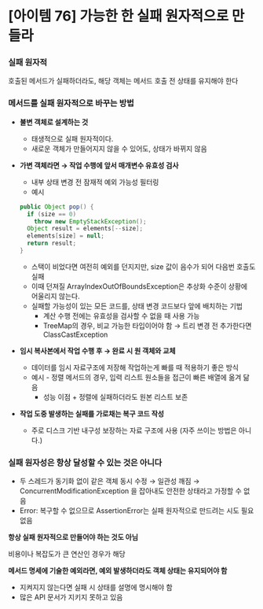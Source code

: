 # [아이템 76] 가능한 한 실패 원자적으로 만들라

### 실패 원자적

호출된 메서드가 실패하더라도, 해당 객체는 메서드 호출 전 상태를 유지해야 한다

### **메서드를 실패 원자적으로 바꾸는 방법**

- **불변 객체로 설계하는 것**
    - 태생적으로 실패 원자적이다.
    - 새로운 객체가 만들어지지 않을 수 있어도, 상태가 바뀌지 않음
- **가변 객체라면 → 작업 수행에 앞서 매개변수 유효성 검사**
    - 내부 상태 변경 전 잠재적 예외 가능성 필터링
    - 예시
    
    ```java
    public Object pop() {
      if (size == 0)
        throw new EmptyStackException();
      Object result = elements[--size];
      elements[size] = null;
      return result;
    }
    ```
    
    - 스택이 비었다면 여전히 예외를 던지지만, size 값이 음수가 되어 다음번 호출도 실패
    - 이때 던져질 ArrayIndexOutOfBoundsException은 추상화 수준이 상황에 어울리지 않는다.
    - 실패할 가능성이 있는 모든 코드를, 상태 변경 코드보다 앞에 배치하는 기법
        - 계산 수행 전에는 유효성을 검사할 수 없을 때 사용 가능
        - TreeMap의 경우, 비교 가능한 타입이어야 함 → 트리 변경 전 추가한다면 ClassCastException
- **임시 복사본에서 작업 수행 후 → 완료 시 원 객체와 교체**
    - 데이터를 임시 자료구조에 저장해 작업하는게 빠를 때 적용하기 좋은 방식
    - 예시 - 정렬 메서드의 경우, 입력 리스트 원소들을 접근이 빠른 배열에 옮겨 닮음
        - 성능 이점 + 정렬에 실패하더라도 원본 리스트 보존
- **작업 도중 발생하는 실패를 가로채는 복구 코드 작성**
    - 주로 디스크 기반 내구성 보장하는 자료 구조에 사용 (자주 쓰이는 방법은 아니다.)

### 실패 원자성은 항상 달성할 수 있는 것은 아니다

- 두 스레드가 동기화 없이 같은 객체 동시 수정 → 일관성 깨짐 → ConcurrentModificationException 을 잡아내도 안전한 상태라고 가정할 수 없음
- Error: 복구할 수 없으므로 AssertionError는 실패 원자적으로 만드려는 시도 필요 없음

**항상 실패 원자적으로 만들어야 하는 것도 아님**

비용이나 복잡도가 큰 연산인 경우가 해당

**메서드 명세에 기술한 예외라면, 예외 발생하더라도 객체 상태는 유지되어야 함**

- 지켜지지 않는다면 실패 시 상태를 설명에 명시해야 함
- 많은 API 문서가 지키지 못하고 있음
